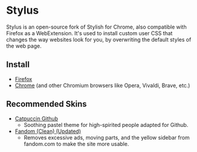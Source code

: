 # Stylus

Stylus is an open-source fork of Stylish for Chrome, also compatible with
Firefox as a WebExtension. It's used to install custom user CSS that changes the
way websites look for you, by overwriting the default styles of the web page.

## Install

- [Firefox](https://addons.mozilla.org/firefox/addon/styl-us/)
- [Chrome](https://chrome.google.com/webstore/detail/stylus/clngdbkpkpeebahjckkjfobafhncgmne)
  (and other Chromium browsers like Opera, Vivaldi, Brave, etc.)

## Recommended Skins

- [Catpuccin Github](https://github.com/catppuccin/github)
  - Soothing pastel theme for high-spirited people adapted for Github.
- [Fandom (Clean) (Updated)](https://userstyles.world/style/4456/fandom-clean-updated)
  - Removes excessive ads, moving parts, and the yellow sidebar from fandom.com
    to make the site more usable.
